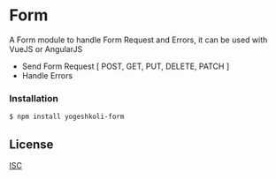 # Form

A Form module to handle Form Request and Errors, it can be used with VueJS or AngularJS

  - Send Form Request [ POST, GET, PUT, DELETE, PATCH ]
  - Handle Errors 

### Installation

```sh
$ npm install yogeshkoli-form
```

License
----

[ISC](https://github.com/yogeshkoli/form/blob/master/LICENSE)